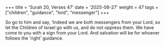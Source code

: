 +++
title = 'Surah 20, Verses 47'
date = '2025-08-27'
weight = 47
tags = ["children", "guidance", "lord", "messenger"]
+++

So go to him and say, ‘Indeed we are both messengers from your Lord, so let the Children of Israel go with us, and do not oppress them. We have come to you with a sign from your Lord. And salvation will be for whoever follows the ˹right˺ guidance.